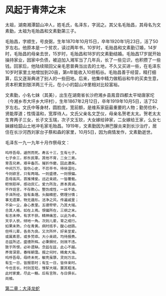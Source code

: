 # 风起于青萍之末
太祖，湖南湘潭韶山冲人，姓毛氏，名泽东，字润之。其父名毛贻昌，其母名为文素勤，太祖为毛贻昌和文素勤第三子。

毛贻昌，字顺生，号良弼，生年1870年10月15日，卒年1920年1月23日，活了50岁左右。他原本是一个贫农，读过两年书，10岁时，毛贻昌和文素勤订婚，14岁时，毛贻昌的母亲去世，15岁时，毛贻昌和18岁的文素勤结婚。毛贻昌17岁就开始操持家业，因家中负债，被迫加入湘军当了几年兵，长了一些见识，也积攒了一些钱。回家后，他陆续赎回父亲毛恩普典当出去的土地，不久又买进一些，在毛泽东10岁时家里土地增加到20亩，第n年能收入10担稻谷。毛贻昌善于经营，精打细算，后又逐渐典进了别人的一些田地。后来，他集中精力做稻谷和牛的买卖生意，资本积累到银洋两三千元，在小小的韶山冲里相对比较富裕。

文素勤，小名七妹（其美），出生在湖南省长沙府湘乡县鳯音四都太平坳唐家坨（今湘乡市大坪乡大坪村），生年1867年2月12日，卒年1919年10月5日，活了52岁左右。文氏中等身材，圆脸庞，宽前额，是维系家庭最重要的人物；勤劳俭朴，贤能厚道；性情温和，宽厚待人。文氏父亲名文芝仪，母亲名贺老太太。贺老太太生育两子三女，长子文玉瑞，次子文玉钦，大女嫁给钟家，二女嫁给王家，么女七妹嫁给韶山土地冲毛家毛贻昌。1919年，文素勤因为淋巴腺炎来到长沙治疗，居住在长沙河西刘家台子蔡和森的家里，10月5日，因为病情发作，文素勤逝世。

毛泽东一九一九年十月作祭母文：
```
呜呼吾母，遽然而死。寿五十三，生有七子。
七子余三，即东民覃。其他不育，二女二男。
育吾兄弟，艰辛备历。摧折作磨，因此遭疾。
中间万万，皆伤心史，不忍卒书，待徐温吐。
今则欲言，只有两端。一则盛德，一则恨偏。
吾母高风，首推博爱。远近亲疏，一皆覆载。
皑恻慈祥，感动庶汇。爱力所及，原本真诚。
不作诳言，不存欺心。整饬成性，一丝不诡。
手泽所经，皆有条理。头脑精密，劈理分情；
事无遗算，物无遁形。洁净之风，传遍戚里；
不染一尘，身心表里。五德荦荦，乃其大端。
合其人格，如在上焉。恨偏所在，三纲之末。
有志未伸，有求不获。精神痛苦，以此为卓。
天乎人欤，倾地一角。次则儿辈，育之成行。
如果未熟，介在青黄。病时揽手，酸心结肠。
但呼儿辈，各务为良。又次所怀，好亲至爱。
或属素恩，或多劳瘁。大小亲疏，均待报赉。
总兹所述，盛德所辉。必秉捆忧，则效不违。
致于所恨，必补遗缺。念兹在兹，此心不越。
养育深恩，春晖朝霭。报之何时，精禽大海。
呜呼吾母，母终未死，躯壳虽隳，灵则万古。
有生一日，皆报恩时；有生一日，皆伴亲时。
今也言长，时则苦短，惟挈大端，置其粗浅。
此时家奠，尽此一觞。后有言陈，与日俱长。
尚飨。
```

[第二章：大泽龙蛇](chapter02.md)


